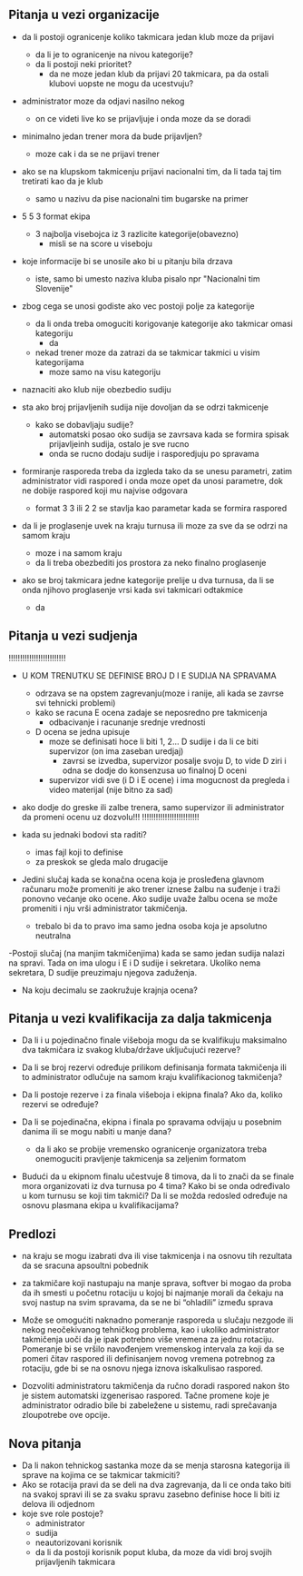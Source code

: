 ## Pitanja u vezi organizacije

- da li postoji ogranicenje koliko takmicara jedan klub moze da prijavi
    - da li je to ogranicenje na nivou kategorije?
    - da li postoji neki prioritet? 
        - da ne moze jedan klub da prijavi 20 takmicara, pa da ostali klubovi uopste ne mogu da ucestvuju? 

- administrator moze da odjavi nasilno nekog
    - on ce videti live ko se prijavljuje i onda moze da se doradi


- minimalno jedan trener mora da bude prijavljen?
    - moze cak i da se ne prijavi trener

- ako se na klupskom takmicenju prijavi nacionalni tim, da li tada taj tim tretirati kao da je klub
    - samo u nazivu da pise nacionalni tim bugarske na primer

- 5 5 3 format ekipa
    - 3 najbolja visebojca iz 3 razlicite kategorije(obavezno)
        - misli se na score u viseboju

- koje informacije bi se unosile ako bi u pitanju bila drzava
    - iste, samo bi umesto naziva kluba pisalo npr "Nacionalni tim Slovenije"

- zbog cega se unosi godiste ako vec postoji polje za kategorije
    - da li onda treba omoguciti korigovanje kategorije ako takmicar omasi kategoriju
        - da
    - nekad trener moze da zatrazi da se takmicar takmici u visim kategorijama
        - moze samo na visu kategoriju

- naznaciti ako klub nije obezbedio sudiju

- sta ako broj prijavljenih sudija nije dovoljan da se odrzi takmicenje
    - kako se dobavljaju sudije?
        - automatski posao oko sudija se zavrsava kada se formira spisak prijavljeinh sudija, ostalo je sve rucno
        - onda se rucno dodaju sudije i rasporedjuju po spravama


- formiranje rasporeda treba da izgleda tako da se unesu parametri, zatim administrator vidi raspored i onda moze opet da unosi parametre, dok ne dobije raspored koji mu najvise odgovara
    - format 3 3 ili 2 2 se stavlja kao parametar kada se formira raspored

- da li je proglasenje uvek na kraju turnusa ili moze za sve da se odrzi na samom kraju
    - moze i na samom kraju
    - da li treba obezbediti jos prostora za neko finalno proglasenje
- ako se broj takmicara jedne kategorije prelije u dva turnusa, da li se onda njihovo proglasenje vrsi kada svi takmicari odtakmice
    - da



## Pitanja u vezi sudjenja

!!!!!!!!!!!!!!!!!!!!!!!!!
- U KOM TRENUTKU SE DEFINISE BROJ D I E SUDIJA NA SPRAVAMA
    - odrzava se na opstem zagrevanju(moze i ranije, ali kada se zavrse svi tehnicki problemi)
    - kako se racuna E ocena zadaje se neposredno pre takmicenja
        - odbacivanje i racunanje srednje vrednosti
    - D ocena se jedna upisuje
        - moze se definisati hoce li biti 1, 2... D sudije i da li ce biti supervizor (on ima zaseban uredjaj)
            - zavrsi se izvedba, supervizor posalje svoju D, to vide D ziri i odna se dodje do konsenzusa uo finalnoj D oceni
        - supervizor vidi sve (i D i E ocene) i ima mogucnost da pregleda i video materijal (nije bitno za sad)


- ako dodje do greske ili zalbe trenera, samo supervizor ili administrator da promeni ocenu uz dozvolu!!!
!!!!!!!!!!!!!!!!!!!!!!!!!


- kada su jednaki bodovi sta raditi?
    - imas fajl koji to definise 
    - za preskok se gleda malo drugacije


- Jedini slučaj kada se konačna ocena koja je prosleđena glavnom računaru može promeniti je ako trener iznese žalbu na suđenje  i traži ponovno većanje oko ocene. Ako sudije uvaže žalbu ocena se može promeniti i nju vrši administrator takmičenja. 
    - trebalo bi da to pravo ima samo jedna osoba koja je apsolutno neutralna

-Postoji slučaj (na manjim takmičenjima) kada se samo jedan sudija nalazi na spravi. Tada on ima ulogu i E i D sudije i sekretara. Ukoliko nema sekretara, D sudije preuzimaju njegova zaduženja.

- Na koju decimalu se zaokružuje krajnja ocena?


## Pitanja u vezi kvalifikacija za dalja takmicenja

- Da li i u pojedinačno finale višeboja mogu da se kvalifikuju maksimalno dva takmičara iz svakog kluba/države uključujući rezerve?

- Da li se broj rezervi određuje prilikom definisanja formata takmičenja ili to administrator odlučuje na samom kraju kvalifikacionog takmičenja?

- Da li postoje rezerve i za finala višeboja i ekipna finala? Ako da, koliko rezervi se određuje?

- Da li se pojedinačna, ekipna i finala po spravama odvijaju u posebnim danima ili se mogu nabiti u manje dana?
    - da li ako se probije vremensko ogranicenje organizatora treba onemoguciti pravljenje takmicenja sa zeljenim formatom

- Budući da u ekipnom finalu učestvuje 8 timova, da li to znači da se finale mora organizovati iz dva turnusa po 4 tima? Kako bi se onda određivalo u kom turnusu se koji tim takmiči? Da li se možda redosled određuje na osnovu plasmana ekipa u kvalifikacijama?

## Predlozi

- na kraju se mogu izabrati dva ili vise takmicenja i na osnovu tih rezultata da se sracuna apsoultni pobednik
- za takmičare koji nastupaju na manje sprava, softver bi mogao da proba da ih smesti u početnu rotaciju u kojoj bi najmanje morali da čekaju na svoj nastup na svim spravama, da se ne bi “ohladili” između sprava 

- Može se omogućiti naknadno pomeranje rasporeda u slučaju nezgode ili nekog neočekivanog tehničkog problema, kao i ukoliko administrator takmičenja uoči da je ipak potrebno više vremena za jednu rotaciju. Pomeranje bi se vršilo navođenjem vremenskog intervala za koji da se pomeri čitav
raspored ili definisanjem novog vremena potrebnog za rotaciju, gde bi se na osnovu njega iznova iskalkulisao raspored.

- Dozvoliti administratoru takmičenja da ručno doradi raspored nakon što je sistem automatski izgenerisao raspored. Tačne promene koje je administrator odradio bile bi zabeležene u sistemu, radi sprečavanja zloupotrebe ove opcije.
   

## Nova pitanja

- Da li nakon tehnickog sastanka moze da se menja starosna kategorija ili sprave na kojima ce se takmicar takmiciti?
- Ako se rotacija pravi da se deli na dva zagrevanja, da li ce onda tako biti na svakoj spravi ili se za svaku spravu zasebno definise hoce li biti iz delova ili odjednom
- koje sve role postoje?
    - administrator
    - sudija
    - neautorizovani korisnik
    - da li da postoji korisnik poput kluba, da moze da vidi broj svojih prijavljenih takmicara
